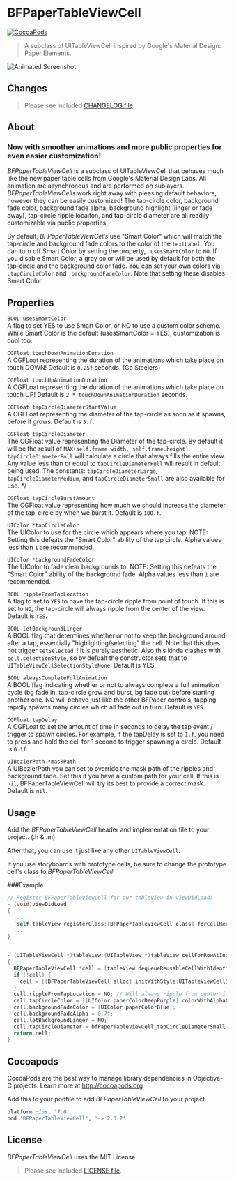 BFPaperTableViewCell
====================
[![CocoaPods](https://img.shields.io/cocoapods/v/BFPaperTableViewCell.svg?style=flat)](https://github.com/bfeher/BFPaperTableViewCell)

> A subclass of UITableViewCell inspired by Google's Material Design: Paper Elements.

![Animated Screenshot](https://raw.githubusercontent.com/bfeher/BFPaperTableViewCell/master/BFPaperTableViewCellDemoGif.gif "Animated Screenshot")

Changes
--------
> Please see included [CHANGELOG file](https://github.com/bfeher/BFPaperTableViewCell/blob/master/CHANGELOG.md).


About
---------
### Now with smoother animations and more public properties for even easier customization!

_BFPaperTableViewCell_ is a subclass of UITableViewCell that behaves much like the new paper table cells from Google's Material Design Labs.
All animation are asynchronous and are performed on sublayers.
_BFPaperTableViewCells_ work right away with pleasing default behaviors, however they can be easily customized! The tap-circle color, background fade color, background fade alpha, background highlight (linger or fade away), tap-circle ripple locaiton, and tap-circle diameter are all readily customizable via public properties.

By default, _BFPaperTableViewCells_ use "Smart Color" which will match the tap-circle and background fade colors to the color of the `textLabel`.
You can turn off Smart Color by setting the property, `.usesSmartColor` to `NO`. If you disable Smart Color, a gray color will be used by default for both the tap-circle and the background color fade.
You can set your own colors via: `.tapCircleColor` and `.backgroundFadeColor`. Note that setting these disables Smart Color.

## Properties
`BOOL usesSmartColor` <br />
A flag to set YES to use Smart Color, or NO to use a custom color scheme. While Smart Color is the default (usesSmartColor = YES), customization is cool too.

`CGFloat touchDownAnimationDuration` <br />
A CGFLoat representing the duration of the animations which take place on touch DOWN! Default is `0.25f` seconds. (Go Steelers)

`CGFloat touchUpAnimationDuration` <br />
A CGFLoat representing the duration of the animations which take place on touch UP! Default is `2 * touchDownAnimationDuration` seconds.

`CGFloat tapCircleDiameterStartValue` <br />
A CGFLoat representing the diameter of the tap-circle as soon as it spawns, before it grows. Default is `5.f`.

`CGFloat tapCircleDiameter` <br />
The CGFloat value representing the Diameter of the tap-circle. By default it will be the result of `MAX(self.frame.width, self.frame.height)`. `tapCircleDiameterFull` will calculate a circle that always fills the entire view. Any value less than or equal to `tapCircleDiameterFull` will result in default being used. The constants: `tapCircleDiameterLarge`, `tapCircleDiameterMedium`, and `tapCircleDiameterSmall` are also available for use. */

`CGFloat tapCircleBurstAmount` <br />
The CGFloat value representing how much we should increase the diameter of the tap-circle by when we burst it. Default is `100.f`.

`UIColor *tapCircleColor` <br />
The UIColor to use for the circle which appears where you tap. NOTE: Setting this defeats the "Smart Color" ability of the tap circle. Alpha values less than `1` are recommended.

`UIColor *backgroundFadeColor` <br />
The UIColor to fade clear backgrounds to. NOTE: Setting this defeats the "Smart Color" ability of the background fade. Alpha values less than `1` are recommended.

`BOOL rippleFromTapLocation` <br />
A flag to set to `YES` to have the tap-circle ripple from point of touch. If this is set to `NO`, the tap-circle will always ripple from the center of the view. Default is `YES`.

`BOOL letBackgroundLinger`<br />
A BOOL flag that determines whether or not to keep the background around after a tap, essentially "highlighting/selecting" the cell. Note that this does not trigger `setSelected:`! It is purely aesthetic. Also this kinda clashes with `cell.selectionStyle`, so by defualt the constructor sets that to `UITableViewCellSelectionStyleNone`. Default is YES.

`BOOL alwaysCompleteFullAnimation` <br />
A BOOL flag indicating whether or not to always complete a full animation cycle (bg fade in, tap-circle grow and burst, bg fade out) before starting another one. NO will behave just like the other BFPaper controls, tapping rapidly spawns many circles which all fade out in turn. Default is `YES`.

`CGFloat tapDelay` <br />
A CGFLoat to set the amount of time in seconds to delay the tap event / trigger to spawn circles. For example, if the tapDelay is set to `1.f`, you need to press and hold the cell for 1 second to trigger spawning a circle. Default is `0.1f`.

`UIBezierPath *maskPath`<br />
A UIBezierPath you can set to override the mask path of the ripples and background fade. Set this if you have a custom path for your cell. If this is `nil`, BFPaperTableViewCell will try its best to provide a correct mask. Default is `nil`.


Usage
---------
Add the _BFPaperTableViewCell_ header and implementation file to your project. (.h & .m)

After that, you can use it just like any other `UITableViewCell`. 

If you use storyboards with prototype cells, be sure to change the prototype cell's class to _BFPaperTableViewCell_!

###Example
```objective-c
// Register BFPaperTableViewCell for our tableView in viewDidLoad:
- (void)viewDidLoad
{
  ...
  [self.tableView registerClass:[BFPaperTableViewCell class] forCellReuseIdentifier:@"BFPaperCell"];  // NOTE: This is not required if we declared a prototype cell in our storyboard (which this example project does). This is here purely for information purposes.
  ...
}


- (UITableViewCell *)tableView:(UITableView *)tableView cellForRowAtIndexPath:(NSIndexPath *)indexPath
{
  BFPaperTableViewCell *cell = [tableView dequeueReusableCellWithIdentifier:@"BFPaperCell" forIndexPath:indexPath];
  if (!cell) {
    cell = [[BFPaperTableViewCell alloc] initWithStyle:UITableViewCellStyleDefault reuseIdentifier:@"BFPaperCell"];
  }
  cell.rippleFromTapLocation = NO; // Will always ripple from center if NO.
  cell.tapCircleColor = [[UIColor paperColorDeepPurple] colorWithAlphaComponent:0.3f];
  cell.backgroundFadeColor = [UIColor paperColorBlue];
  cell.backgroundFadeAlpha = 0.7f;
  cell.letBackgroundLinger = NO;
  cell.tapCircleDiameter = bfPaperTableViewCell_tapCircleDiameterSmall;
  return cell;
}
```


Cocoapods
-------

CocoaPods are the best way to manage library dependencies in Objective-C projects.
Learn more at http://cocoapods.org

Add this to your podfile to add _BFPaperTableViewCell_ to your project.
```ruby
platform :ios, '7.0'
pod 'BFPaperTableViewCell', '~> 2.3.2'
```


License
--------
_BFPaperTableViewCell_ uses the MIT License:

> Please see included [LICENSE file](https://raw.githubusercontent.com/bfeher/BFPaperTableViewCell/master/LICENSE.md).

